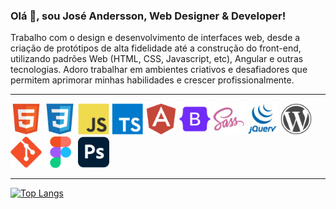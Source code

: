 ### Olá 👋, sou José Andersson, Web Designer & Developer!
Trabalho com o design e desenvolvimento de interfaces web, desde a criação de protótipos de alta fidelidade até a construção do front-end, utilizando padrões Web (HTML, CSS, Javascript, etc), Angular e outras tecnologias. Adoro trabalhar em ambientes criativos e desafiadores que permitem aprimorar minhas habilidades e crescer profissionalmente.
<hr />

<img src="https://raw.githubusercontent.com/devicons/devicon/master/icons/html5/html5-original.svg" alt="HTML5 Logo" width="50" height="50" /> <img src="https://raw.githubusercontent.com/devicons/devicon/master/icons/css3/css3-original.svg" alt="CSS3 Logo" width="50" height="50" /> <img src="https://raw.githubusercontent.com/devicons/devicon/master/icons/javascript/javascript-original.svg" alt="JavaScript Logo" width="50" height="50" /> <img src="https://raw.githubusercontent.com/devicons/devicon/master/icons/typescript/typescript-plain.svg" alt="Typescript Logo" width="50" height="50" /> <img src="https://raw.githubusercontent.com/devicons/devicon/master/icons/angularjs/angularjs-plain.svg" alt="Angular Logo" width="50" height="50" />
<img src="https://raw.githubusercontent.com/devicons/devicon/master/icons/bootstrap/bootstrap-plain.svg" alt="Bootstrap Logo" width="50" height="50" /> <img src="https://raw.githubusercontent.com/devicons/devicon/master/icons/sass/sass-original.svg" alt="SASS Logo" width="50" height="50" /> <img src="https://raw.githubusercontent.com/devicons/devicon/master/icons/jquery/jquery-plain-wordmark.svg" alt="jQuery Logo" width="50" height="50" /> <img src="https://raw.githubusercontent.com/devicons/devicon/master/icons/wordpress/wordpress-plain.svg" alt="Wordpress Logo" width="50" height="50" /> <img src="https://raw.githubusercontent.com/devicons/devicon/master/icons/git/git-original.svg" alt="Git Logo" width="50" height="50" /> <img src="https://raw.githubusercontent.com/devicons/devicon/master/icons/figma/figma-original.svg" alt="Figma Logo" width="50" height="50" /> <img src="https://raw.githubusercontent.com/devicons/devicon/master/icons/photoshop/photoshop-plain.svg" alt="Photoshop Logo" width="50" height="50" />

<hr />

[![Top Langs](https://github-readme-stats.vercel.app/api/top-langs/?username=jamfreire&hide=java,html,css,scss&locale=pt-br)](https://github.com/anuraghazra/github-readme-stats)

<!--
**jamfreire/jamfreire** is a ✨ _special_ ✨ repository because its `README.md` (this file) appears on your GitHub profile.

Here are some ideas to get you started:

- 🔭 I’m currently working on ...
- 🌱 I’m currently learning ...
- 👯 I’m looking to collaborate on ...
- 🤔 I’m looking for help with ...
- 💬 Ask me about ...
- 📫 How to reach me: ...
- 😄 Pronouns: ...
- ⚡ Fun fact: ...
-->
